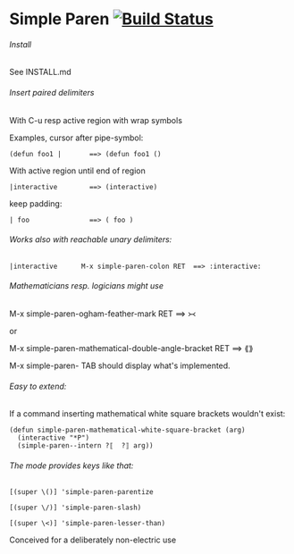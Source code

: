 Simple Paren [![Build Status](https://travis-ci.org/andreas-roehler/simple-paren.svg?branch=master)](https://travis-ci.com/andreas-roehler/simple-paren)
===

###### Install 
See INSTALL.md

###### Insert paired delimiters

With C-u resp active region with wrap symbols

Examples, cursor after pipe-symbol:

    (defun foo1 |       ==> (defun foo1 () 

With active region until end of region

    |interactive        ==> (interactive)

keep padding:

    | foo               ==> ( foo ) 

###### Works also with reachable unary delimiters:

    |interactive      M-x simple-paren-colon RET  ==> :interactive:

###### Mathematicians resp. logicians might use

M-x simple-paren-ogham-feather-mark RET ==> ᚛᚜

or

M-x simple-paren-mathematical-double-angle-bracket RET ==> ⟪⟫

M-x simple-paren- TAB should display what's implemented.

###### Easy to extend:

If a command inserting mathematical white square brackets wouldn't exist:

    (defun simple-paren-mathematical-white-square-bracket (arg)
      (interactive "*P")
      (simple-paren--intern ?⟦  ?⟧ arg))

###### The mode provides keys like that:

    [(super \()] 'simple-paren-parentize

    [(super \/)] 'simple-paren-slash)

    [(super \<)] 'simple-paren-lesser-than)

Conceived for a deliberately non-electric use
